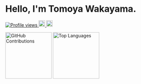 # Hello, I'm Tomoya Wakayama.
<p align="left">
  <a href="https://github.com/TomWaka">
    <img src="https://komarev.com/ghpvc/?username=TomWaka" alt="Profile views" />
  </a>
  <a href="https://scholar.google.com/citations?user=qLFVWB0AAAAJ&hl=ja">
    <img height="20" src="https://img.shields.io/badge/Google%20Scholar-Click%20Here-blue" alt="Google Scholar" />
  </a>
  <a href="https://twitter.com/10m8mkW">
    <img height="20" src="https://img.shields.io/badge/X-Follow-000000?logo=x" alt="X (Twitter) Follow" />
  </a>
</p>
<p align="left">
  <img src="https://github-profile-summary-cards.vercel.app/api/cards/profile-details?username=TomWaka&layout=compact&theme=dracula" alt="GitHub Contributions" style="height: 145px;" />
  <img src="https://github-readme-stats.vercel.app/api/top-langs/?username=TomWaka&layout=compact&card_width=350&theme=dracula" alt="Top Languages" style="height: 145px;" />
</p>
